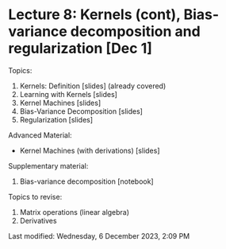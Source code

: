 # Lecture 8: Kernels (cont), Bias-variance decomposition and regularization [Dec 1]

Topics:

1. Kernels: Definition [slides] (already covered)
1. Learning with Kernels [slides]
1. Kernel Machines [slides]
1. Bias-Variance Decomposition [slides]
1. Regularization [slides]

Advanced Material:

- Kernel Machines (with derivations) [slides]

Supplementary material:

1. Bias-variance decomposition [notebook]

Topics to revise:

1. Matrix operations (linear algebra)
1. Derivatives

Last modified: Wednesday, 6 December 2023, 2:09 PM

